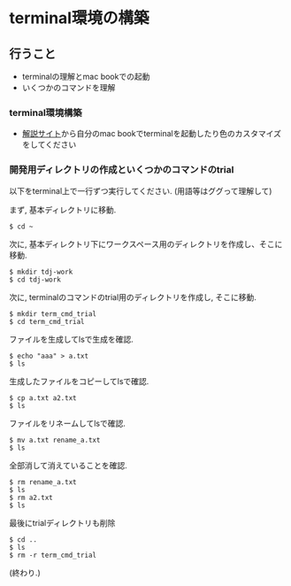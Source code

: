 # terminal環境の構築
## 行うこと
* terminalの理解とmac bookでの起動
* いくつかのコマンドを理解

### terminal環境構築
* [解説サイト](https://www.sejuku.net/blog/4202)から自分のmac bookでterminalを起動したり色のカスタマイズをしてください

### 開発用ディレクトリの作成といくつかのコマンドのtrial
以下をterminal上で一行ずつ実行してください. (用語等はググって理解して)

まず, 基本ディレクトリに移動. 
```{bash}
$ cd ~
```
次に, 基本ディレクトリ下にワークスペース用のディレクトリを作成し、そこに移動.
```{bash}
$ mkdir tdj-work
$ cd tdj-work
```
次に, terminalのコマンドのtrial用のディレクトリを作成し, そこに移動.
```{bash}
$ mkdir term_cmd_trial
$ cd term_cmd_trial
```
ファイルを生成してlsで生成を確認.
```{bash}
$ echo "aaa" > a.txt
$ ls
```
生成したファイルをコピーしてlsで確認.
```{bash}
$ cp a.txt a2.txt
$ ls
```
ファイルをリネームしてlsで確認.
```{bash}
$ mv a.txt rename_a.txt
$ ls
```
全部消して消えていることを確認.
```{bash}
$ rm rename_a.txt
$ ls
$ rm a2.txt
$ ls
```
最後にtrialディレクトリも削除
```{bash}
$ cd ..
$ ls
$ rm -r term_cmd_trial
```
(終わり.)
